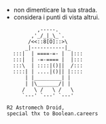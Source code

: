 + non dimenticare la tua strada.
+ considera i punti di vista altrui.
 
```      
           ,-----.
         ,'_/_|_\_`.
        /<<::8[O]::>\
       _|-----------|_
   :::|  | ====-=- |  |:::
   :::|  | -=-==== |  |:::
   :::\  | ::::|()||  /:::
   ::::| | ....|()|| |::::  
       | |_________| |
       | |\_______/| |
      /   \ /   \ /   \   
      `---' `---' `---'       

 R2 Astromech Droid,
 special thx to Boolean.careers
